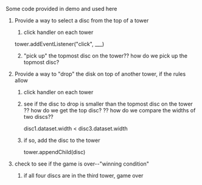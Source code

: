 
Some code provided in demo and used here

1. Provide a way to select a disc from the top of a tower
    1. click handler on each tower

      tower.addEventListener("click", ___) 

    2. "pick up" the topmost disc on the tower??
    how do we pick up the topmost disc?
2. Provide a way to "drop" the disk on top of another tower, if     the rules allow  
    1. click handler on each tower
    2. see if the disc to drop is smaller than the topmost disc
    on the tower
    ?? how do we get the top disc?
    ?? how do we compare the widths of two discs??

          disc1.dataset.width < disc3.dataset.width

    3. if so, add the disc to the tower

          tower.appendChild(disc)  
          
3. check to see if the game is over--"winning condition"
    1. if all four discs are in the third tower, game over
